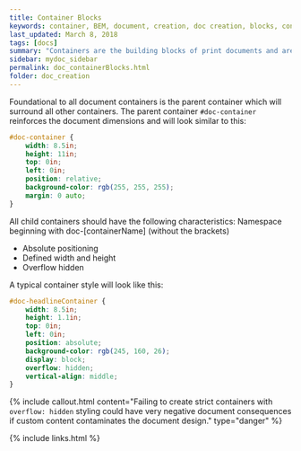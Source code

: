 ```yaml
---
title: Container Blocks
keywords: container, BEM, document, creation, doc creation, blocks, container block
last_updated: March 8, 2018
tags: [docs]
summary: "Containers are the building blocks of print documents and are necessary for the proper viewing and publishing of library pieces. Created properly, containers will ensure the correct placement of objects on the page and will protect objects from malformed content in other containers. "
sidebar: mydoc_sidebar
permalink: doc_containerBlocks.html
folder: doc_creation
---
```


Foundational to all document containers is the parent container which will surround all other containers. The parent container ```#doc-container``` reinforces the document dimensions and will look similar to this:

```css
#doc-container {
    width: 8.5in;
    height: 11in;
    top: 0in;
    left: 0in;  
    position: relative;
    background-color: rgb(255, 255, 255);
    margin: 0 auto;
}
```
All child containers should have the following characteristics:
Namespace beginning with doc-[containerName] (without the brackets)
- Absolute positioning
- Defined width and height
- Overflow hidden

A typical container style will look like this:

```css
#doc-headlineContainer {
    width: 8.5in;
    height: 1.1in;
    top: 0in;
    left: 0in;
    position: absolute;
    background-color: rgb(245, 160, 26);
    display: block;
    overflow: hidden;
    vertical-align: middle;
}
```
{% include callout.html content="Failing to create strict containers with  ```overflow: hidden```  styling could have very negative document consequences if custom content contaminates the document design." type="danger" %}


{% include links.html %}
